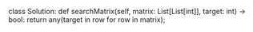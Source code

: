 class Solution:
    def searchMatrix(self, matrix: List[List[int]], target: int) -> bool:
        return any(target in row for row in matrix);
